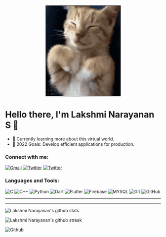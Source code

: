 
<p align="center">
  <img src="https://github.com/LakshmiNarayanan2003/LakshmiNarayanan2003/blob/master/readme.gif" alt="Sublime's custom image"/>
</p>



# Hello there, I'm Lakshmi Narayanan S 👋 


- 🌱 Currently learning more about this virtual world.
- 🥅 2022 Goals: Develop efficient applications for production.


### Connect with me:

<a href="mailto:lnarayanan47@gmail.com">![Gmail](https://img.shields.io/badge/Gmail-D14836?style=for-the-badge&logo=gmail&logoColor=white)</a> <a href="https://twitter.com/LNofficiall">![Twitter](https://img.shields.io/badge/Twitter-%231DA1F2.svg?style=for-the-badge&logo=Twitter&logoColor=white)</a> <a href="https://www.linkedin.com/in/lakshmi-narayanan-s/">![Twitter](https://img.shields.io/badge/LinkedIn-0077B5?style=for-the-badge&logo=linkedin&logoColor=white)</a>

### Languages and Tools:

 ![C](https://img.shields.io/badge/C-00599C?style=for-the-badge&logo=c&logoColor=white) ![C++](https://img.shields.io/badge/C%2B%2B-00599C?style=for-the-badge&logo=c%2B%2B&logoColor=white) 	![Python](https://img.shields.io/badge/python-3670A0?style=for-the-badge&logo=python&logoColor=ffdd54) ![Dart](https://img.shields.io/badge/dart-%230175C2.svg?style=for-the-badge&logo=dart&logoColor=white) ![Flutter](https://img.shields.io/badge/Flutter-%2302569B.svg?style=for-the-badge&logo=Flutter&logoColor=white) ![Firebase](https://img.shields.io/badge/firebase-%23039BE5.svg?style=for-the-badge&logo=firebase) ![MYSQL](https://img.shields.io/badge/MySQL-00000F?style=for-the-badge&logo=mysql&logoColor=white) ![Git](https://img.shields.io/badge/git-%23F05033.svg?style=for-the-badge&logo=git&logoColor=white) ![GitHub](https://img.shields.io/badge/github-%23121011.svg?style=for-the-badge&logo=github&logoColor=white)

-------------------
---

![Lakshmi Narayanan's github stats](https://github-readme-stats.vercel.app/api?username=LakshmiNarayanan2003&show_icons=true&theme=tokyonight)


![Lakshmi Narayanan's github streak](https://github-readme-streak-stats.herokuapp.com/?user=LakshmiNarayanan2003&theme=radical&include_all_commits=true&count_private=true)

![Github ](https://komarev.com/ghpvc/?username=LakshmiNarayanan2003&color=blueviolet)




<!--
**LakshmiNarayanan2003/LakshmiNarayanan2003** is a ✨ _special_ ✨ repository because its `README.md` (this file) appears on your GitHub profile.


